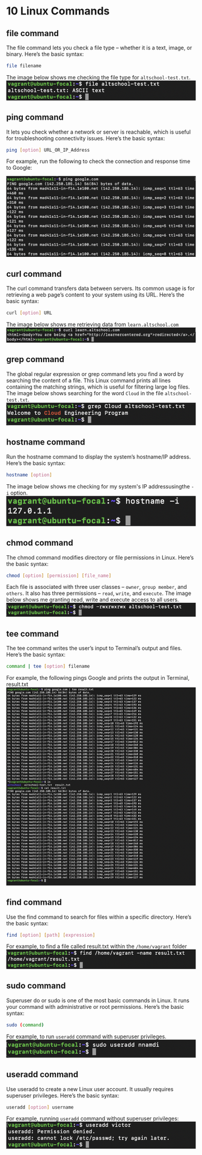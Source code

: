 # 10 Linux Commands


## file command

The file command lets you check a file type – whether it is a text, image, or binary.
Here’s the basic syntax:

```bash
file filename
```

The image below shows me checking the file type for `altschool-test.txt`.
![file-command](./images/file.png)

## ping command

It lets you check whether a network or server is reachable, which is useful for troubleshooting connectivity issues.
Here’s the basic syntax:

```bash
ping [option] URL_OR_IP_Address
```

For example, run the following to check the connection and response time to Google:

![ping-command](./images/ping.png)

## curl command

The curl command transfers data between servers. Its common usage is for retrieving a web page’s content to your system using its URL.
Here’s the basic syntax:

```bash
curl [option] URL
```

The image below  shows me retrieving data from `learn.altschool.com`
![curl-command](./images/curl.png)

## grep command

The global regular expression or grep command lets you find a word by searching the content of a file. This Linux command prints all lines containing the matching strings, which is useful for filtering large log files. The image below shows searching for the word `Cloud` in the file `altschool-test.txt`.
![grep-command](./images/grep.png)

## hostname command

Run the hostname command to display the system’s hostname/IP address.
Here’s the basic syntax:

```bash
hostname [option]
```

 The image below shows me checking for my system's IP addressusingthe `-i` option.
![hostname-command](./images/hostname.png)

## chmod command

The chmod command modifies directory or file permissions in Linux.
Here’s the basic syntax:

```bash
chmod [option] [permission] [file_name]
```

Each file is associated with three user classes – `owner`, `group member`, and `others`. It also has three permissions – `read`, `write`, and `execute`.
The image below shows me granting read, write and execute access to all users.
![chmod-command](./images/chmod.png)

## tee command

The tee command writes the user’s input to Terminal’s output and files.
Here’s the basic syntax:

```bash
command | tee [option] filename
```

For example, the following pings Google and prints the output in Terminal, result.txt
![tee-command](./images/tee.png)

## find command

Use the find command to search for files within a specific directory.
Here’s the basic syntax:

```bash
find [option] [path] [expression]
```

For example, to find a file called result.txt within the `/home/vagrant` folder
![find-command](./images/find.png)

## sudo command

Superuser do or sudo is one of the most basic commands in Linux. It runs your command with administrative or root permissions.
Here’s the basic syntax:

```bash
sudo (command)
```

For example, to  run `useradd` command with superuser privileges.
![sudo-command](./images/sudo.png)

## useradd command

Use useradd to create a new Linux user account. It usually requires superuser privileges.
Here’s the basic syntax:

```bash
useradd [option] username
```

For example, running `useradd` command without superuser privileges:
![useradd-command](./images/useradd.png)